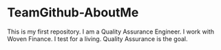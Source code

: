 # TeamGithub-AboutMe
This is my first repository.
I am a Quality Assurance Engineer.
I work with Woven Finance.
I test for a living.
Quality Assurance is the goal.
